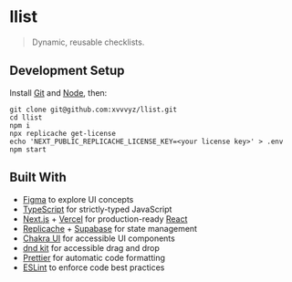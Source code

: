 # llist

> Dynamic, reusable checklists.

## Development Setup

Install [Git](https://git-scm.com/book/en/v2/Getting-Started-Installing-Git) and [Node](https://nodejs.org/en/download),
then:

```shell
git clone git@github.com:xvvvyz/llist.git
cd llist
npm i
npx replicache get-license
echo 'NEXT_PUBLIC_REPLICACHE_LICENSE_KEY=<your license key>' > .env
npm start
```

## Built With

- [Figma](https://www.figma.com) to explore UI concepts
- [TypeScript](https://www.typescriptlang.org) for strictly-typed JavaScript
- [Next.js](https://nextjs.org) + [Vercel](https://vercel.com) for production-ready [React](https://reactjs.org)
- [Replicache](https://replicache.dev) + [Supabase](https://supabase.com) for state management
- [Chakra UI](https://chakra-ui.com) for accessible UI components
- [dnd kit](https://dndkit.com) for accessible drag and drop
- [Prettier](https://prettier.io) for automatic code formatting
- [ESLint](https://eslint.org) to enforce code best practices
